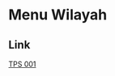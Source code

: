 # Menu Wilayah

## Link

[TPS 001](https://github.com/gigit-pemilu/pemilu-2024-96-papua-barat-daya/tree/main/pilpres/hitung-suara/sub/96-papua-barat-daya/sub/03-raja-ampat/sub/22-salawati-tengah/sub/2001-kalobo/sub/001-tps)

